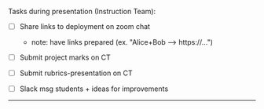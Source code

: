 

Tasks during presentation (Instruction Team):

- [ ] Share links to deployment on zoom chat
  - note: have links prepared (ex. "Alice+Bob --> https://...")

- [ ] Submit project marks on CT
- [ ] Submit rubrics-presentation on CT

- [ ] Slack msg students + ideas for improvements



__________


